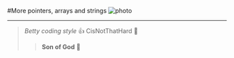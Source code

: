 #More pointers, arrays and strings
![photo](https://alx-intranet.hbtn.io/images/contents/low_level_programming/projects/happy-clapping.gif)
***
> _Betty coding style_ :+1:
> CisNotThatHard :muscle:
>> __Son of God__ :clap: